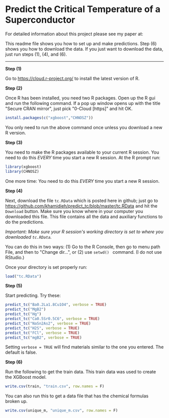 # Predict the Critical Temperature of a Superconductor

For detailed information about this project please see my paper at:

This readme file shows you how to set up and make predictions.  Step (6) shows you how to download the data.  If you just want to  download the data, just run steps (1), (4), and (6).

------------------------------------------------------------------------------------------------------------------------------------

**Step (1)** 

Go to https://cloud.r-project.org/ to install the latest version of R.


**Step (2)** 

Once R has been installed, you need two R packages.  Open up the R gui and run the following command.  If a pop up window opens up with the title "Secure CRAN mirror", just pick "0-Cloud [https]" and hit OK.  
```r
install.packages(c("xgboost","CHNOSZ"))
```
You only need to run the above command once unless you download a new R version.


**Step (3)** 

You need to make the R packages available to your current R session.  You need to do this *EVERY* time you start a new R session.  At the R prompt run:
```r
library(xgboost)
library(CHNOSZ)
```
One more time: You need to do this *EVERY* time you start a new R session.


**Step (4)** 

Next, download the file `tc.RData` which is posted here in github; just go to https://github.com/khamidieh/predict_tc/blob/master/tc.RData and hit the `Download` button.  Make sure you know where in your computer you downloaded this file.  This file contains all the data and auxiliary functions to do the predictions.

*Important: Make sure your R session's working directory is set to where you downloaded `tc.RData`.*

You can do this in two ways: (1) Go to the R Console, then go to menu path File, and then to "Change dir...", or (2) use ```setwd() ``` command.  (I do not use RStudio.)

Once your directory is set properly run:
```r
load("tc.RData")
```

**Step (5)** 

Start predicting.  Try these:
```r
predict_tc("Ba0.2La1.8Cu1O4", verbose = TRUE)
predict_tc("MgB2")
predict_tc("Hg")
predict_tc("Ca0.5Sr0.5C6", verbose = TRUE)
predict_tc("NaSn2As2", verbose = TRUE)
predict_tc("H2S", verbose = TRUE)
predict_tc("FCl", verbose = TRUE)
predict_tc("mgB2", verbose = TRUE)
```
Setting ```verbose = TRUE``` will find materials similar to the one you entered.  The default is false.


**Step (6)**

Run the following to get the train data.  This train data was used to create the XGBoost model.
```r
write.csv(train, "train.csv", row.names = F)
```

You can also run this to get a data file that has the chemical formulas broken up.
```r
write.csv(unique_m, "unique_m.csv", row.names = F)
```

